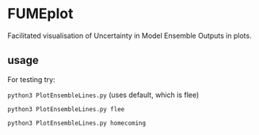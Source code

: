 # FUMEplot
Facilitated visualisation of Uncertainty in Model Ensemble Outputs in plots.

## usage
For testing try:

```python3 PlotEnsembleLines.py```
(uses default, which is flee)

```python3 PlotEnsembleLines.py flee```

```python3 PlotEnsembleLines.py homecoming```
